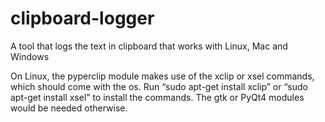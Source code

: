 # clipboard-logger
A tool that logs the text in clipboard that works with Linux, Mac and Windows

On Linux, the pyperclip module makes use of the xclip or xsel commands, which should come with the os. Run “sudo apt-get install xclip” or “sudo apt-get install xsel” to install the commands. The gtk or PyQt4 modules would be needed otherwise.
